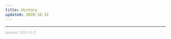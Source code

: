 ```yaml
---
title: History
updated: 2020-10-31
---
```


---

<sup><sub><font color="#a6a6a6">updated: 2020-10-31</font></sub></sup>
